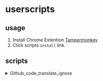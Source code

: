 # userscripts

## usage

1. Install Chrome Extention [Tampermonkey](https://chrome.google.com/webstore/detail/tampermonkey/dhdgffkkebhmkfjojejmpbldmpobfkfo.)
2. Click scripts `install` link.

## scripts

<details>
<summary>Github_code_translate_ignore</summary>

Translates pages excluding code blocks.

[install](https://github.com/nkmr-jp/userscripts/raw/master/Github_code_translate_ignore.user.js)

before
![screenshots](screenshots/190623224053.gif)

after
![screenshots](screenshots/190623224055.gif)

</details>
